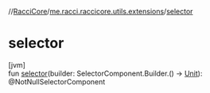//[RacciCore](../../index.md)/[me.racci.raccicore.utils.extensions](index.md)/[selector](selector.md)

# selector

[jvm]\
fun [selector](selector.md)(builder: SelectorComponent.Builder.() -&gt; [Unit](https://kotlinlang.org/api/latest/jvm/stdlib/kotlin/-unit/index.html)): @NotNullSelectorComponent
